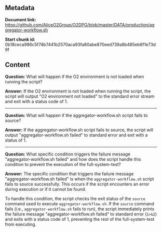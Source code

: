## Metadata

**Document link:** https://github.com/AliceO2Group/O2DPG/blob/master/DATA/production/aggregator-workflow.sh

**Start chunk id:** 0b18ceca986c5f74b7441b2570aca93fa80abe870eed739a8b485eb6f1e73d9f

## Content

**Question:** What will happen if the O2 environment is not loaded when running the script?

**Answer:** If the O2 environment is not loaded when running the script, the script will output "O2 environment not loaded" to the standard error stream and exit with a status code of 1.

---

**Question:** What will happen if the aggregator-workflow.sh script fails to source?

**Answer:** If the aggregator-workflow.sh script fails to source, the script will output "aggregator-workflow.sh failed" to standard error and exit with a status of 1.

---

**Question:** What specific condition triggers the failure message "aggregator-workflow.sh failed" and how does the script handle this condition to prevent the execution of the full-system-test?

**Answer:** The specific condition that triggers the failure message "aggregator-workflow.sh failed" is when the `aggregator-workflow.sh` script fails to source successfully. This occurs if the script encounters an error during execution or if it cannot be found.

To handle this condition, the script checks the exit status of the `source` command used to execute `aggregator-workflow.sh`. If the `source` command fails (i.e., `aggregator-workflow.sh` fails to run), the script immediately prints the failure message "aggregator-workflow.sh failed" to standard error (`1>&2`) and exits with a status code of 1, preventing the rest of the full-system-test from executing.
